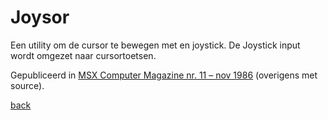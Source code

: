 # Joysor
Een utility om de cursor te bewegen met en joystick. De Joystick input wordt omgezet naar cursortoetsen.

Gepubliceerd in 
[MSX Computer Magazine nr. 11 – nov 1986](https://msxcomputermagazine.nl/archief/mcm-11/)
(overigens met source).

[back](../README.md)
